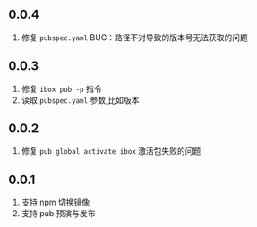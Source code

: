 ## 0.0.4 
1. 修复 `pubspec.yaml` BUG：路径不对导致的版本号无法获取的问题

## 0.0.3
1. 修复 `ibox pub -p` 指令 
2. 读取 `pubspec.yaml` 参数,比如版本

## 0.0.2 
1. 修复 `pub global activate ibox` 激活包失败的问题

## 0.0.1
1. 支持 npm 切换镜像
2. 支持 pub 预演与发布